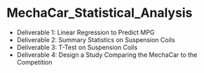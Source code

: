 # MechaCar_Statistical_Analysis
- Deliverable 1: Linear Regression to Predict MPG 
- Deliverable 2: Summary Statistics on Suspension Coils
- Deliverable 3: T-Test on Suspension Coils
- Deliverable 4: Design a Study Comparing the MechaCar to the Competition
